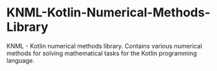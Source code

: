 # KNML-Kotlin-Numerical-Methods-Library
KNML - Kotlin numerical methods library. Contains various numerical methods for solving mathematical tasks for the Kotlin programming language.
